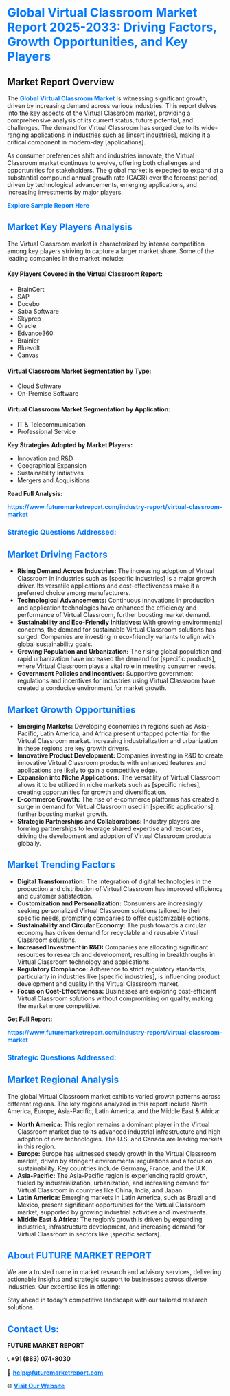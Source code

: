 <h1 style="color: #007BFF;">Global Virtual Classroom Market Report 2025-2033: Driving Factors, Growth Opportunities, and Key Players</h1>

<section id="overview">
<h2>Market Report Overview</h2>
<p>The <a href="https://www.futuremarketreport.com/industry-report/virtual-classroom-market" style="color: #007BFF; text-decoration: none;"><strong>Global Virtual Classroom Market</strong></a> is witnessing significant growth, driven by increasing demand across various industries. This report delves into the key aspects of the Virtual Classroom market, providing a comprehensive analysis of its current status, future potential, and challenges. The demand for Virtual Classroom has surged due to its wide-ranging applications in industries such as [insert industries], making it a critical component in modern-day [applications].</p>
<p>As consumer preferences shift and industries innovate, the Virtual Classroom market continues to evolve, offering both challenges and opportunities for stakeholders. The global market is expected to expand at a substantial compound annual growth rate (CAGR) over the forecast period, driven by technological advancements, emerging applications, and increasing investments by major players.</p>
</section>

<section id="overview">
<p><a href="https://www.futuremarketreport.com/request-sample/reportId=110200" style="color: #007BFF; text-decoration: none;"><strong>Explore Sample Report Here</strong></a></p>
</section>

<section id="key-players">
<h2 style="color: #007BFF;">Market Key Players Analysis</h2>
<p>The Virtual Classroom market is characterized by intense competition among key players striving to capture a larger market share. Some of the leading companies in the market include:</p>
<h4>Key Players Covered in the Virtual Classroom Report:</h4>
<ul><li>BrainCert</li><li>SAP</li><li>Docebo</li><li>Saba Software</li><li>Skyprep</li><li>Oracle</li><li>Edvance360</li><li>Brainier</li><li>Bluevolt</li><li>Canvas</li></ul>
<h4>Virtual Classroom Market Segmentation by Type:</h4>
<ul><li>Cloud Software</li><li>On-Premise Software</li></ul>

<h4>Virtual Classroom Market Segmentation by Application:</h4>
<ul><li>IT &amp; Telecommunication</li><li>Professional Service</li></ul>
<p><strong>Key Strategies Adopted by Market Players:</strong></p>
<ul>
<li>Innovation and R&D</li>
<li>Geographical Expansion</li>
<li>Sustainability Initiatives</li>
<li>Mergers and Acquisitions</li>
</ul>
</section>

<section>
<p><strong>Read Full Analysis: </strong></p><a href="https://www.futuremarketreport.com/industry-report/virtual-classroom-market" style="color: #007BFF; text-decoration: none;"><strong>https://www.futuremarketreport.com/industry-report/virtual-classroom-market</strong></a>
<h3 style="color: #007BFF;">Strategic Questions Addressed:</h3>
</section>

<section id="driving-factors">
<h2 style="color: #007BFF;">Market Driving Factors</h2>
<ul>
<li><strong>Rising Demand Across Industries:</strong> The increasing adoption of Virtual Classroom in industries such as [specific industries] is a major growth driver. Its versatile applications and cost-effectiveness make it a preferred choice among manufacturers.</li>
<li><strong>Technological Advancements:</strong> Continuous innovations in production and application technologies have enhanced the efficiency and performance of Virtual Classroom, further boosting market demand.</li>
<li><strong>Sustainability and Eco-Friendly Initiatives:</strong> With growing environmental concerns, the demand for sustainable Virtual Classroom solutions has surged. Companies are investing in eco-friendly variants to align with global sustainability goals.</li>
<li><strong>Growing Population and Urbanization:</strong> The rising global population and rapid urbanization have increased the demand for [specific products], where Virtual Classroom plays a vital role in meeting consumer needs.</li>
<li><strong>Government Policies and Incentives:</strong> Supportive government regulations and incentives for industries using Virtual Classroom have created a conducive environment for market growth.</li>
</ul>
</section>

<section id="growth-opportunities">
<h2 style="color: #007BFF;">Market Growth Opportunities</h2>
<ul>
<li><strong>Emerging Markets:</strong> Developing economies in regions such as Asia-Pacific, Latin America, and Africa present untapped potential for the Virtual Classroom market. Increasing industrialization and urbanization in these regions are key growth drivers.</li>
<li><strong>Innovative Product Development:</strong> Companies investing in R&D to create innovative Virtual Classroom products with enhanced features and applications are likely to gain a competitive edge.</li>
<li><strong>Expansion into Niche Applications:</strong> The versatility of Virtual Classroom allows it to be utilized in niche markets such as [specific niches], creating opportunities for growth and diversification.</li>
<li><strong>E-commerce Growth:</strong> The rise of e-commerce platforms has created a surge in demand for Virtual Classroom used in [specific applications], further boosting market growth.</li>
<li><strong>Strategic Partnerships and Collaborations:</strong> Industry players are forming partnerships to leverage shared expertise and resources, driving the development and adoption of Virtual Classroom products globally.</li>
</ul>
</section>

<section id="trending-factors">
<h2 style="color: #007BFF;">Market Trending Factors</h2>
<ul>
<li><strong>Digital Transformation:</strong> The integration of digital technologies in the production and distribution of Virtual Classroom has improved efficiency and customer satisfaction.</li>
<li><strong>Customization and Personalization:</strong> Consumers are increasingly seeking personalized Virtual Classroom solutions tailored to their specific needs, prompting companies to offer customizable options.</li>
<li><strong>Sustainability and Circular Economy:</strong> The push towards a circular economy has driven demand for recyclable and reusable Virtual Classroom solutions.</li>
<li><strong>Increased Investment in R&D:</strong> Companies are allocating significant resources to research and development, resulting in breakthroughs in Virtual Classroom technology and applications.</li>
<li><strong>Regulatory Compliance:</strong> Adherence to strict regulatory standards, particularly in industries like [specific industries], is influencing product development and quality in the Virtual Classroom market.</li>
<li><strong>Focus on Cost-Effectiveness:</strong> Businesses are exploring cost-efficient Virtual Classroom solutions without compromising on quality, making the market more competitive.</li>
</ul>
</section>

<section>
<p><strong>Get Full Report: </strong></p><a href="https://www.futuremarketreport.com/industry-report/virtual-classroom-market" style="color: #007BFF; text-decoration: none;"><strong>https://www.futuremarketreport.com/industry-report/virtual-classroom-market</strong></a>
<h3 style="color: #007BFF;">Strategic Questions Addressed:</h3>
</section>


<section id="regional-analysis">
<h2 style="color: #007BFF;">Market Regional Analysis</h2>
<p>The global Virtual Classroom market exhibits varied growth patterns across different regions. The key regions analyzed in this report include North America, Europe, Asia-Pacific, Latin America, and the Middle East & Africa:</p>
<ul>
<li><strong>North America:</strong> This region remains a dominant player in the Virtual Classroom market due to its advanced industrial infrastructure and high adoption of new technologies. The U.S. and Canada are leading markets in this region.</li>
<li><strong>Europe:</strong> Europe has witnessed steady growth in the Virtual Classroom market, driven by stringent environmental regulations and a focus on sustainability. Key countries include Germany, France, and the U.K.</li>
<li><strong>Asia-Pacific:</strong> The Asia-Pacific region is experiencing rapid growth, fueled by industrialization, urbanization, and increasing demand for Virtual Classroom in countries like China, India, and Japan.</li>
<li><strong>Latin America:</strong> Emerging markets in Latin America, such as Brazil and Mexico, present significant opportunities for the Virtual Classroom market, supported by growing industrial activities and investments.</li>
<li><strong>Middle East & Africa:</strong> The region’s growth is driven by expanding industries, infrastructure development, and increasing demand for Virtual Classroom in sectors like [specific sectors].</li>
</ul>
</section>

<footer>
<h2 style="color: #007BFF;">About FUTURE MARKET REPORT</h2>
<p>We are a trusted name in market research and advisory services, delivering actionable insights and strategic support to businesses across diverse industries. Our expertise lies in offering:</p>

<p>Stay ahead in today’s competitive landscape with our tailored research solutions.</p>

<h2 style="color: #007BFF;">Contact Us:</h2>
<p><strong>FUTURE MARKET REPORT</strong></p>
<p>📞 <strong>+91 (883) 074-8030</strong></p>
<p>📧 <strong><a href="mailto:help@futuremarketreport.com" style="color: #007BFF;">help@futuremarketreport.com</a></strong></p>
<p>🌐 <strong><a href="https://www.futuremarketreport.com/" style="color: #007BFF;">Visit Our Website</a></strong></p>
</footer>